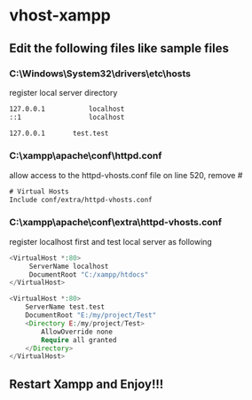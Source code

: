 # vhost-xampp

## Edit the following files like sample files

### C:\Windows\System32\drivers\etc\hosts

register local server directory
```html
127.0.0.1       	localhost
::1             	localhost

127.0.0.1		test.test
```

### C:\xampp\apache\conf\httpd.conf

allow access to the httpd-vhosts.conf file on line 520, remove #

```html
# Virtual Hosts
Include conf/extra/httpd-vhosts.conf
```

### C:\xampp\apache\conf\extra\httpd-vhosts.conf
register localhost first and test local server as following
```php
<VirtualHost *:80>
     ServerName localhost
     DocumentRoot "C:/xampp/htdocs"
</VirtualHost>

<VirtualHost *:80>
    ServerName test.test
    DocumentRoot "E:/my/project/Test"
    <Directory E:/my/project/Test>  
        AllowOverride none
        Require all granted  
    </Directory>
</VirtualHost>
```

## Restart Xampp and Enjoy!!!
